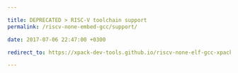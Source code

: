 ```yaml
---

title: DEPRECATED > RISC-V toolchain support
permalink: /riscv-none-embed-gcc/support/

date: 2017-07-06 22:47:00 +0300

redirect_to: https://xpack-dev-tools.github.io/riscv-none-elf-gcc-xpack/docs/support/

---
```

